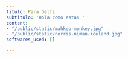 ```yaml
---
titulo: Para Delfi
subtitulo: 'Hola como estas '
content:
- "/public/static/mahkeo-monkey.jpg"
- "/public/static/norris-niman-iceland.jpg"
softwares_used: []

---
```

